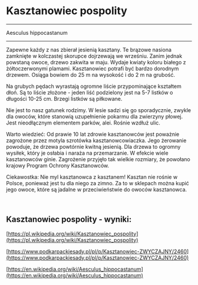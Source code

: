 # Kasztanowiec pospolity

---
Aesculus hippocastanum

---
Zapewne każdy z nas zbierał jesienią kasztany. Te brązowe nasiona zamknięte w kolczastej skorupce dojrzewają we wrześniu. Zanim jednak powstaną owoce, drzewo zakwita w maju. Wydaje kwiaty koloru białego z żółtoczerwonymi plamami. Kasztanowiec potrafi być bardzo dorodnym drzewem. Osiąga bowiem do 25 m na wysokość i do 2 m na grubość.

Na grubych pędach wyrastają ogromne liście przypominające kształtem dłoń. Są to liście złożone - jeden liść podzielony jest na 5-7 listków o długości 10-25 cm. Brzegi listków są piłkowane.

Nie jest to nasz gatunek rodzimy. W lesie sadzi się go sporadycznie, zwykle dla owoców, które stanowią uzupełnienie pokarmu dla zwierzyny płowej. Jest nieodłącznym elementem parków, alei. Rośnie wzdłuż ulic.

Warto wiedzieć: Od prawie 10 lat zdrowie kasztanowców jest poważnie zagrożone przez motyla szrotówka kasztanowcowiaczka. Jego żerowanie powoduje, że drzewa powtórnie kwitną jesienią. Dla drzewa to ogromny wysiłek, który je osłabia i naraża na przemarzanie. W efekcie wiele kasztanowców ginie. Zagrożenie przyjęło tak wielkie rozmiary, że powołano krajowy Program Ochrony Kasztanowców.

Ciekawostka: Nie myl kasztanowca z kasztanem! Kasztan nie rośnie w Polsce, ponieważ jest tu dla niego za zimno. Za to w sklepach można kupić jego owoce, które są jadalne w przeciwieństwie do owoców kasztanowca.

 

## Kasztanowiec pospolity - wyniki:
[https://pl.wikipedia.org/wiki/Kasztanowiec_pospolity](https://pl.wikipedia.org/wiki/Kasztanowiec_pospolity)

[https://www.podkarpackiesady.pl/pl/p/Kasztanowiec-ZWYCZAJNY/2460](https://www.podkarpackiesady.pl/pl/p/Kasztanowiec-ZWYCZAJNY/2460)

[https://en.wikipedia.org/wiki/Aesculus_hippocastanum](https://en.wikipedia.org/wiki/Aesculus_hippocastanum)

